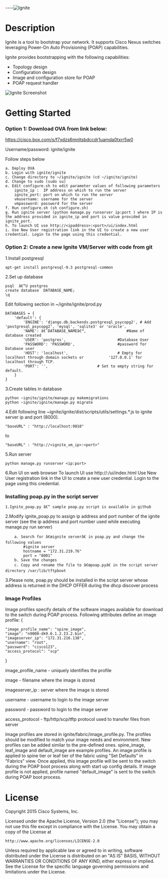 
----![Ignite](https://github.com/datacenter/ignite/blob/master/dist/images/color-logo.png)

# Description

Ignite is a tool to bootstrap your network. It supports Cisco Nexus switches leveraging Power-On Auto Provisioning (POAP) capabilities.

Ignite provides bootstrapping with the following capabilities:
* Topology design
* Configuration design
* Image and configuration store for POAP
* POAP request handler

![Ignite Screenshot](https://github.com/datacenter/ignite/blob/master/dist/images/ignite-screenshot.png)

# Getting Started

### Option 1: Download OVA from link below:
https://cisco.box.com/s/f7xdzs6mnltsbdccdr1uamda0txrr5w0

Username/password: ignite/ignite

Follow steps below

	a. Deploy OVA
	b. Login with ignite/ignite
	c. Change directory to ~/ignite/ignite (cd ~/ignite/ignite)
	d. Change to sudo (sudo su)
	e. Edit configure.sh to edit parameter values of following parameters
	   	ignite_ip :  IP address on which to run the server
	    ignite_port: port on which to run the server
	    vmusername: username for the server
	    vmpassword: password for the server
	f. Run configure.sh (sh configure.sh)
	g. Run ignite server (python manage.py runserver ip:port ) where IP is the address provided in ignite_ip and port is value provided in ignite_port.
	h. To launch UI use http://<ipaddress>:<port>/ui/index.html
	i. Use New User registration link in the UI to create a new user credential. Login to the page using this credential.


### Option 2: Create a new Ignite VM/Server with code from git

1.Install postgresql
```
apt-get install postgresql-9.3 postgresql-common
```

2.Set up database
```
psql  â€“U postgres
create database  DATABASE_NAME;
\q
```

Edit  following section in ~/ignite/ignite/prod.py
```
DATABASES = {
    'default': {
        'ENGINE': 'django.db.backends.postgresql_psycopg2', # Add 'postgresql_psycopg2', 'mysql', 'sqlite3' or 'oracle'.
        'NAME': â€˜DATABASE_NAMEâ€™,                  #Name of database created
        'USER': 'postgres',                       #Database User
        'PASSWORD': 'PASSWORD',                   #password for Database user
        'HOST': 'localhost',                      # Empty for localhost through domain sockets or           '127.0.0.1' for localhost through TCP.
        'PORT': '',                      # Set to empty string for default.
    }
}
```

3.Create tables in database
```
python ~ignite/ignite/manage.py makemigrations
python ~ignite/ignite/manage.py migrate
```

4.Edit following line ~ignite/ignite/dist/scripts/utils/settings.*.js to ignite server ip and port (8000).
```
"baseURL" : "http://localhost:9010"
```
to
```
"baseURL" : "http://<ignite_vm_ip>:<port>"

```

5.Run server
```
python manage.py runserver <ip:port>
```


6.Run UI on web browser
  To launch UI use http://<ipaddress>:<port>/ui/index.html
  Use New User registration link in the UI to create a new user credential. Login to the page using this credential.

### Installing poap.py in the script server
```
1.Ignite_poap.py â€“ sample poap.py script is available in github

```
2.Modify ignite_poap.py to assign ip address and port number of the ignite server (see the ip address and port number used while executing manage.py run server)
```
	a. Search for â€œignite serverâ€ in poap.py and change the following values
		#ignite server
		hostname = "172.31.219.76"
		port = "8001"
	b. Save the changes
	c. Copy and rename the file to â€œpoap.pyâ€ in the script server directory /var/lib/tftpboot
```
3.Please note, poap.py should be installed in the script server whose address is returned in the DHCP OFFER during the dhcp discover process
### Image Profiles
Image profiles specify details of the software images available for download to the switch during POAP process.  Following atttributes define an image profile:
 {
 
    "image_profile_name": "spine_image", 
    "image": "n9000-dk9.6.1.2.I3.2.bin",
    "imageserver_ip": "172.31.216.138",
    "username": "root",
    "password": "cisco123",
    "access_protocol": "scp"
  }
  
  image_profile_name - uniquely identifies the profile
  
  image - filename where the image is stored
  
  imageserver_ip : server where the image is stored
  
  username - username to login to the image server
  
  password - password to login to the image server
  
  access_protocol - ftp/http/scp/tftp protocol used to transfer files from server
  
  Image profiles are stored in ignite/fabric/image_profile.py.  The profiles should be modified to match your image needs and environment.  New profiles can be added similar to the pre-defined ones.  spine_image, leaf_image and default_image are example profiles.  An image profile is applied to spine tier or leaf tier of the fabric using "Set Defaults" in "Fabrics" view.  Once applied, this image profile will be sent to the switch during the POAP boot process along with start up config details.  If image profile is not applied, profile named "default_image" is sent to the switch during POAP boot process.
  
# License

Copyright 2015 Cisco Systems, Inc.

Licensed under the Apache License, Version 2.0 (the "License");
you may not use this file except in compliance with the License.
You may obtain a copy of the License at

    http://www.apache.org/licenses/LICENSE-2.0

Unless required by applicable law or agreed to in writing, software
distributed under the License is distributed on an "AS IS" BASIS,
WITHOUT WARRANTIES OR CONDITIONS OF ANY KIND, either express or implied.
See the License for the specific language governing permissions and
limitations under the License.
